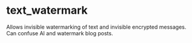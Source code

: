 # text_watermark
Allows invisible watermarking of text and invisible encrypted messages. Can confuse AI and watermark blog posts.
